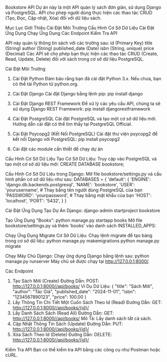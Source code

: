Bookstore API
Dự án này là một API quản lý sách đơn giản, sử dụng Django và PostgreSQL. API cho phép người dùng thực hiện các thao tác CRUD (Tạo, Đọc, Cập nhật, Xóa) đối với dữ liệu sách.

Mục Lục
Giới Thiệu
Cài Đặt Môi Trường
Cấu Hình Cơ Sở Dữ Liệu
Cài Đặt Ứng Dụng
Chạy Ứng Dụng
Các Endpoint
Kiểm Tra API

API này quản lý thông tin sách với các trường sau:
id (Primary Key)
title (String)
author (String)
published_date (Date)
isbn (String, unique)
price (Decimal)
Các API sẽ cho phép bạn thực hiện các thao tác CRUD (Create, Read, Update, Delete) đối với sách trong cơ sở dữ liệu PostgreSQL.

Cài Đặt Môi Trường
1. Cài Đặt Python
Đảm bảo rằng bạn đã cài đặt Python 3.x. Nếu chưa, bạn có thể tải Python từ python.org.

2. Cài Đặt Django
Cài đặt Django bằng lệnh pip: pip install django

4. Cài Đặt Django REST Framework
Để xử lý các yêu cầu API, chúng ta sẽ sử dụng Django REST Framework: pip install djangorestframework

6. Cài Đặt PostgreSQL
Cài đặt PostgreSQL và tạo một cơ sở dữ liệu mới. Hướng dẫn cài đặt có thể tìm thấy tại PostgreSQL Official.

7. Cài Đặt Psycopg2 (Kết Nối PostgreSQL)
Cài đặt thư viện psycopg2 để kết nối Django với PostgreSQL: pip install psycopg2

8. Cài đặt các module cần thiết để chạy dự án
   
Cấu Hình Cơ Sở Dữ Liệu
Tạo Cơ Sở Dữ Liệu: Truy cập vào PostgreSQL và tạo một cơ sở dữ liệu mới:  CREATE DATABASE bookstore;

Cấu Hình Cơ Sở Dữ Liệu trong Django: Mở file bookstore/settings.py và cấu hình phần cơ sở dữ liệu như sau:
DATABASES = {
    'default': {
        'ENGINE': 'django.db.backends.postgresql',
        'NAME': 'bookstore',
        'USER': 'yourusername',  # Thay bằng tên người dùng PostgreSQL của bạn
        'PASSWORD': 'yourpassword',  # Thay bằng mật khẩu của bạn
        'HOST': 'localhost',
        'PORT': '5432',
    }
}

Cài Đặt Ứng Dụng
Tạo Dự Án Django: django-admin startproject bookstore

Tạo Ứng Dụng "Books":
python manage.py startapp books
Mở file bookstore/settings.py và thêm 'books' vào danh sách INSTALLED_APPS:

Chạy Ứng Dụng
Migrate Cơ Sở Dữ Liệu:
Chạy lệnh migrate để tạo bảng trong cơ sở dữ liệu:
python manage.py makemigrations
python manage.py migrate

Chạy Máy Chủ Django:
Chạy ứng dụng Django bằng lệnh sau: python manage.py runserver
Máy chủ sẽ được chạy tại http://127.0.0.1:8000/.

Các Endpoint
1. Tạo Sách Mới (Create)
Đường Dẫn: POST: http://127.0.0.1:8000//api/books/
Ví Dụ Dữ Liệu:
{
  "title": "Sách Mới",
  "author": "Tác Giả",
  "published_date": "2024-11-01",
  "isbn": "1234567890123",
  "price": 100.00
}
2. Lấy Thông Tin Chi Tiết Một Cuốn Sách Theo Id (Read)
Đường Dẫn: GET:  http://127.0.0.1:8000//api/books/{id}/
3. Lấy Danh Sách Sách (Read All)
Đường Dẫn: GET:  http://127.0.0.1:8000//api/books/
Mô Tả: Lấy danh sách tất cả sách.
4. Cập Nhật Thông Tin Sách (Update)
Đường Dẫn: PUT:  http://127.0.0.1:8000//api/books/{id}/
5. Xóa Sách Theo Id (Delete)
Đường Dẫn: DELETE: http://127.0.0.1:8000//api/books/{id}/

Kiểm Tra API
Bạn có thể kiểm tra API bằng các công cụ như Postman hoặc cURL.
